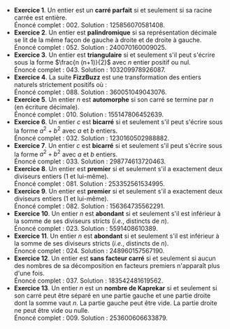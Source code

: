- **Exercice 1**. Un entier est un **carré parfait** si et seulement si sa racine carrée est entière.  
  Énoncé complet : 002. Solution : 125856070581408.
- **Exercice 2**. Un entier est **palindromique** si sa représentation décimale se lit de la même façon de gauche à droite et de droite à gauche.  
  Énoncé complet : 052. Solution : 240070160009025.
- **Exercice 3**. Un entier est **triangulaire** si et seulement s'il peut s'écrire sous la forme $\frac{n (n+1)}{2}$ avec $n$ entier positif ou nul.  
  Énoncé complet : 043. Solution : 103209978926087.
- **Exercice 4**. La suite **FizzBuzz** est une transformation des entiers naturels strictement positifs où :  
  Énoncé complet : 088. Solution : 360051049043076.
- **Exercice 5**. Un entier $n$ est **automorphe** si son carré se termine par $n$ (en écriture décimale).  
  Énoncé complet : 010. Solution : 155147806452639.
- **Exercice 6**. Un entier $c$ est **bicarré** si et seulement s'il peut s'écrire sous la forme $a^2+b^2$ avec $a$ et $b$ entiers.  
  Énoncé complet : 032. Solution : 1230160502988882.
- **Exercice 7**. Un entier $c$ est **bicarré** si et seulement s'il peut s'écrire sous la forme $a^2+b^2$ avec $a$ et $b$ entiers.  
  Énoncé complet : 033. Solution : 298774613720463.
- **Exercice 8**. Un entier est **premier** si et seulement s'il a exactement deux diviseurs entiers (1 et lui-même).  
  Énoncé complet : 081. Solution : 253352561534995.
- **Exercice 9**. Un entier est **premier** si et seulement s'il a exactement deux diviseurs entiers (1 et lui-même).  
  Énoncé complet : 082. Solution : 156364735562291.
- **Exercice 10**. Un entier $n$ est **abondant** si et seulement s'il est inférieur à la somme de ses diviseurs stricts (_i.e._, distincts de $n$).  
  Énoncé complet : 023. Solution : 5591408610389.
- **Exercice 11**. Un entier $n$ est **abondant** si et seulement s'il est inférieur à la somme de ses diviseurs stricts (_i.e._, distincts de $n$).  
  Énoncé complet : 024. Solution : 248960157567190.
- **Exercice 12**. Un entier est **sans facteur carré** si et seulement si aucun des nombres de sa décomposition en facteurs premiers n'apparaît plus d'une fois.  
  Énoncé complet : 037. Solution : 183542481619562.
- **Exercice 13**. Un entier $n$ est un **nombre de Kaprekar** si et seulement si son carré peut être séparé en une partie gauche et une partie droite dont la somme vaut $n$. La partie gauche peut être vide. La partie droite ne peut être vide ou nulle.  
  Énoncé complet : 009. Solution : 253600606633879.
